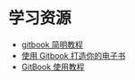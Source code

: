 # 学习资源

* [gitbook 简明教程](http://www.chengweiyang.cn/gitbook/basic-usage/README.html)
* [使用 Gitbook 打造你的电子书](http://www.cnblogs.com/jingmoxukong/p/7453155.html)
* [GitBook 使用教程](https://blog.csdn.net/axi295309066/article/details/61420694)